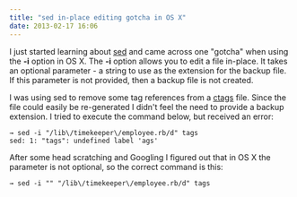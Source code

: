 ```yaml
---
title: "sed in-place editing gotcha in OS X"
date: 2013-02-17 16:06
---
```

I just started learning about [sed](http://en.wikipedia.org/wiki/Sed) and came
across one "gotcha" when using the **-i** option in OS X. The **-i** option
allows you to edit a file in-place. It takes an optional parameter - a string
to use as the extension for the backup file. If this parameter is not provided,
then a backup file is not created.

I was using sed to remove some tag references from a
[ctags](http://ctags.sourceforge.net/) file. Since the file could easily be
re-generated I didn't feel the need to provide a backup extension. I tried to
execute the command below, but received an error:

```
→ sed -i "/lib\/timekeeper\/employee.rb/d" tags
sed: 1: "tags": undefined label 'ags'
```

After some head scratching and Googling I figured out that in OS X the
parameter is not optional, so the correct command is this:

```
→ sed -i "" "/lib\/timekeeper\/employee.rb/d" tags
```
